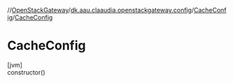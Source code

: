 //[OpenStackGateway](../../../index.md)/[dk.aau.claaudia.openstackgateway.config](../index.md)/[CacheConfig](index.md)/[CacheConfig](-cache-config.md)

# CacheConfig

[jvm]\
constructor()

